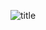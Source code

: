 ![title](https://github.com/mohamed-zakariya/BankSystem/blob/mohamed-zakariya/desktop-tutorial/bankSystem%20photos/Untitled.png)


